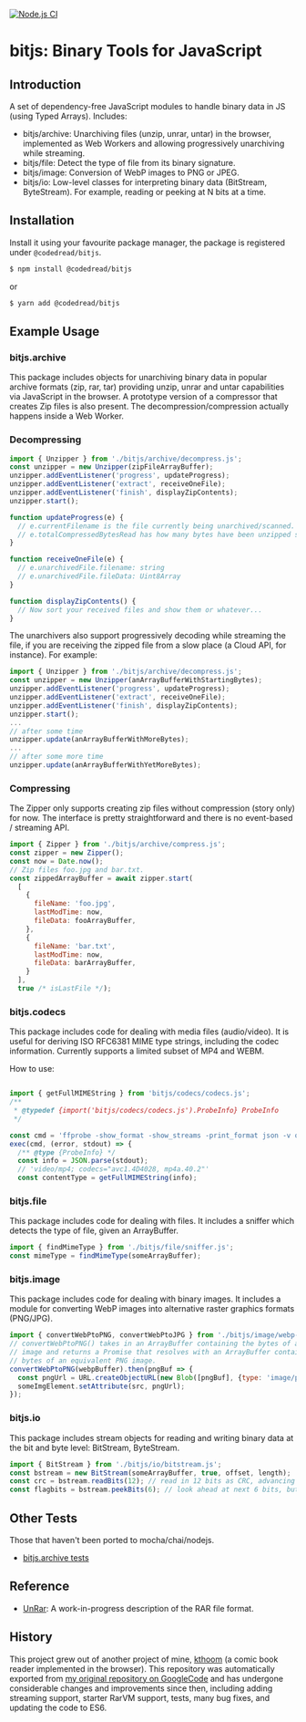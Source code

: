 [![Node.js CI](https://github.com/codedread/bitjs/actions/workflows/node.js.yml/badge.svg)](https://github.com/codedread/bitjs/actions/workflows/node.js.yml)

# bitjs: Binary Tools for JavaScript

## Introduction

A set of dependency-free JavaScript modules to handle binary data in JS (using Typed Arrays).  Includes:

  * bitjs/archive: Unarchiving files (unzip, unrar, untar) in the browser, implemented as Web Workers and allowing progressively unarchiving while streaming.
  * bitjs/file: Detect the type of file from its binary signature.
  * bitjs/image: Conversion of WebP images to PNG or JPEG.
  * bitjs/io: Low-level classes for interpreting binary data (BitStream, ByteStream).  For example, reading or peeking at N bits at a time.

## Installation

Install it using your favourite package manager, the package is registered under `@codedread/bitjs`. 
```bash
$ npm install @codedread/bitjs
```
or
```bash
$ yarn add @codedread/bitjs
```

## Example Usage

### bitjs.archive

This package includes objects for unarchiving binary data in popular archive formats (zip, rar, tar) providing unzip, unrar and untar capabilities via JavaScript in the browser. A prototype version of a compressor that creates Zip files is also present. The decompression/compression actually happens inside a Web Worker.

### Decompressing

```javascript
import { Unzipper } from './bitjs/archive/decompress.js';
const unzipper = new Unzipper(zipFileArrayBuffer);
unzipper.addEventListener('progress', updateProgress);
unzipper.addEventListener('extract', receiveOneFile);
unzipper.addEventListener('finish', displayZipContents);
unzipper.start();

function updateProgress(e) {
  // e.currentFilename is the file currently being unarchived/scanned.
  // e.totalCompressedBytesRead has how many bytes have been unzipped so far
}

function receiveOneFile(e) {
  // e.unarchivedFile.filename: string
  // e.unarchivedFile.fileData: Uint8Array
}

function displayZipContents() {
  // Now sort your received files and show them or whatever...
}
```

The unarchivers also support progressively decoding while streaming the file, if you are receiving the zipped file from a slow place (a Cloud API, for instance).  For example:

```javascript
import { Unzipper } from './bitjs/archive/decompress.js';
const unzipper = new Unzipper(anArrayBufferWithStartingBytes);
unzipper.addEventListener('progress', updateProgress);
unzipper.addEventListener('extract', receiveOneFile);
unzipper.addEventListener('finish', displayZipContents);
unzipper.start();
...
// after some time
unzipper.update(anArrayBufferWithMoreBytes);
...
// after some more time
unzipper.update(anArrayBufferWithYetMoreBytes);
```

### Compressing

The Zipper only supports creating zip files without compression (story only) for now. The interface
is pretty straightforward and there is no event-based / streaming API.

```javascript
import { Zipper } from './bitjs/archive/compress.js';
const zipper = new Zipper();
const now = Date.now();
// Zip files foo.jpg and bar.txt.
const zippedArrayBuffer = await zipper.start(
  [
    {
      fileName: 'foo.jpg',
      lastModTime: now,
      fileData: fooArrayBuffer,
    },
    {
      fileName: 'bar.txt',
      lastModTime: now,
      fileData: barArrayBuffer,
    }
  ],
  true /* isLastFile */);
```

### bitjs.codecs

This package includes code for dealing with media files (audio/video). It is useful for deriving
ISO RFC6381 MIME type strings, including the codec information. Currently supports a limited subset
of MP4 and WEBM.

How to use:

```javascript

import { getFullMIMEString } from 'bitjs/codecs/codecs.js';
/**
 * @typedef {import('bitjs/codecs/codecs.js').ProbeInfo} ProbeInfo
 */

const cmd = 'ffprobe -show_format -show_streams -print_format json -v quiet foo.mp4';
exec(cmd, (error, stdout) => {
  /** @type {ProbeInfo} */
  const info = JSON.parse(stdout);
  // 'video/mp4; codecs="avc1.4D4028, mp4a.40.2"'
  const contentType = getFullMIMEString(info);
```

### bitjs.file

This package includes code for dealing with files.  It includes a sniffer which detects the type of file, given an ArrayBuffer.

```javascript
import { findMimeType } from './bitjs/file/sniffer.js';
const mimeType = findMimeType(someArrayBuffer);
```

### bitjs.image

This package includes code for dealing with binary images.  It includes a module for converting WebP images into alternative raster graphics formats (PNG/JPG).

```javascript
import { convertWebPtoPNG, convertWebPtoJPG } from './bitjs/image/webp-shim/webp-shim.js';
// convertWebPtoPNG() takes in an ArrayBuffer containing the bytes of a WebP
// image and returns a Promise that resolves with an ArrayBuffer containing the
// bytes of an equivalent PNG image.
convertWebPtoPNG(webpBuffer).then(pngBuf => {
  const pngUrl = URL.createObjectURL(new Blob([pngBuf], {type: 'image/png'}));
  someImgElement.setAttribute(src, pngUrl);
});
```

### bitjs.io

This package includes stream objects for reading and writing binary data at the bit and byte level: BitStream, ByteStream.

```javascript
import { BitStream } from './bitjs/io/bitstream.js';
const bstream = new BitStream(someArrayBuffer, true, offset, length);
const crc = bstream.readBits(12); // read in 12 bits as CRC, advancing the pointer
const flagbits = bstream.peekBits(6); // look ahead at next 6 bits, but do not advance the pointer
```

## Other Tests

Those that haven't been ported to mocha/chai/nodejs.

* [bitjs.archive tests](https://codedread.github.io/bitjs/tests/archive-test.html)

## Reference

* [UnRar](http://codedread.github.io/bitjs/docs/unrar.html): A work-in-progress description of the RAR file format.

## History

This project grew out of another project of mine, [kthoom](https://github.com/codedread/kthoom) (a comic book reader implemented in the browser).  This repository was automatically exported from [my original repository on GoogleCode](https://code.google.com/p/bitjs) and has undergone considerable changes and improvements since then, including adding streaming support, starter RarVM support, tests, many bug fixes, and updating the code to ES6.
